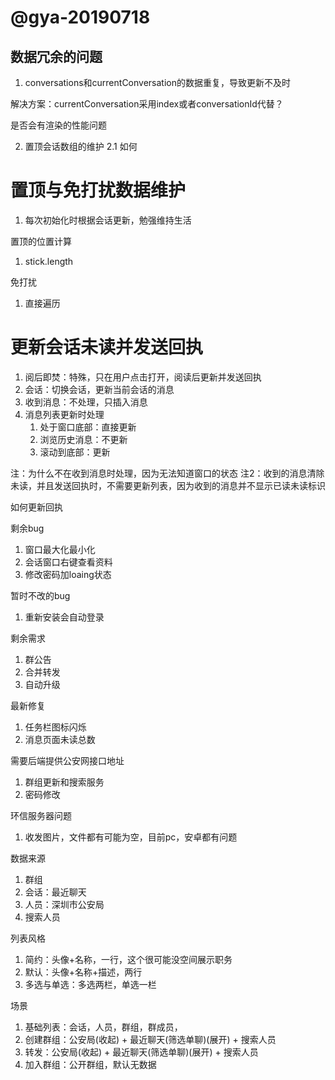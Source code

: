 

# @gya-20190718
## 数据冗余的问题
1. conversations和currentConversation的数据重复，导致更新不及时

解决方案：currentConversation采用index或者conversationId代替？

是否会有渲染的性能问题

2. 置顶会话数组的维护
2.1 如何

# 置顶与免打扰数据维护
1. 每次初始化时根据会话更新，勉强维持生活

置顶的位置计算
1. stick.length

免打扰
1. 直接遍历


# 更新会话未读并发送回执
1. 阅后即焚：特殊，只在用户点击打开，阅读后更新并发送回执
1. 会话：切换会话，更新当前会话的消息
2. 收到消息：不处理，只插入消息
3. 消息列表更新时处理
    1. 处于窗口底部：直接更新
    2. 浏览历史消息：不更新
    3. 滚动到底部：更新

注：为什么不在收到消息时处理，因为无法知道窗口的状态
注2：收到的消息清除未读，并且发送回执时，不需要更新列表，因为收到的消息并不显示已读未读标识



如何更新回执






剩余bug
1. 窗口最大化最小化
2. 会话窗口右键查看资料
3. 修改密码加loaing状态

暂时不改的bug
1. 重新安装会自动登录

剩余需求
1. 群公告
2. 合并转发
3. 自动升级

最新修复
1. 任务栏图标闪烁
2. 消息页面未读总数

需要后端提供公安网接口地址
1. 群组更新和搜索服务
2. 密码修改

环信服务器问题
1. 收发图片，文件都有可能为空，目前pc，安卓都有问题


数据来源
1. 群组
2. 会话：最近聊天
3. 人员：深圳市公安局
4. 搜索人员

列表风格
1. 简约：头像+名称，一行，这个很可能没空间展示职务
2. 默认：头像+名称+描述，两行
3. 多选与单选：多选两栏，单选一栏

场景
1. 基础列表：会话，人员，群组，群成员，
1. 创建群组：公安局(收起) + 最近聊天(筛选单聊)(展开) + 搜索人员
2. 转发：公安局(收起) + 最近聊天(筛选单聊)(展开) + 搜索人员
3. 加入群组：公开群组，默认无数据


